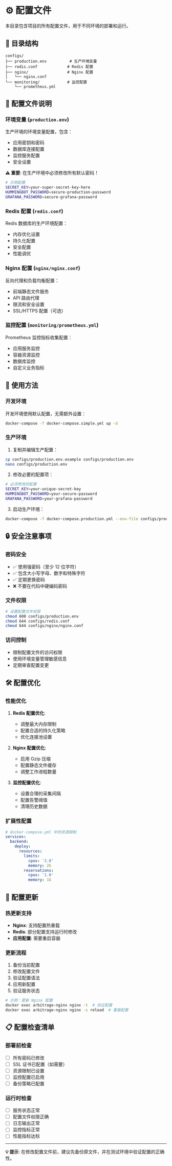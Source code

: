 # ⚙️ 配置文件

本目录包含项目的所有配置文件，用于不同环境的部署和运行。

## 📁 目录结构

```
configs/
├── production.env          # 生产环境变量
├── redis.conf             # Redis 配置
├── nginx/                 # Nginx 配置
│   └── nginx.conf
└── monitoring/            # 监控配置
    └── prometheus.yml
```

## 🔧 配置文件说明

### 环境变量 (`production.env`)
生产环境的环境变量配置，包含：
- 应用密钥和密码
- 数据库连接配置
- 监控服务配置
- 安全设置

**⚠️ 重要**: 在生产环境中必须修改所有默认密码！

```bash
# 示例配置
SECRET_KEY=your-super-secret-key-here
HUMMINGBOT_PASSWORD=secure-production-password
GRAFANA_PASSWORD=secure-grafana-password
```

### Redis 配置 (`redis.conf`)
Redis 数据库的生产环境配置：
- 内存优化设置
- 持久化配置
- 安全配置
- 性能调优

### Nginx 配置 (`nginx/nginx.conf`)
反向代理和负载均衡配置：
- 前端静态文件服务
- API 路由代理
- 限流和安全设置
- SSL/HTTPS 配置（可选）

### 监控配置 (`monitoring/prometheus.yml`)
Prometheus 监控指标收集配置：
- 应用服务监控
- 容器资源监控
- 数据库监控
- 自定义业务指标

## 🚀 使用方法

### 开发环境
开发环境使用默认配置，无需额外设置：
```bash
docker-compose -f docker-compose.simple.yml up -d
```

### 生产环境
1. 复制并编辑生产配置：
```bash
cp configs/production.env.example configs/production.env
nano configs/production.env
```

2. 修改必要的配置项：
```bash
# 必须修改的配置
SECRET_KEY=your-unique-secret-key
HUMMINGBOT_PASSWORD=your-secure-password
GRAFANA_PASSWORD=your-grafana-password
```

3. 启动生产环境：
```bash
docker-compose -f docker-compose.production.yml --env-file configs/production.env up -d
```

## 🔒 安全注意事项

### 密码安全
- ✅ 使用强密码（至少 12 位字符）
- ✅ 包含大小写字母、数字和特殊字符
- ✅ 定期更换密码
- ❌ 不要在代码中硬编码密码

### 文件权限
```bash
# 设置配置文件权限
chmod 600 configs/production.env
chmod 644 configs/redis.conf
chmod 644 configs/nginx/nginx.conf
```

### 访问控制
- 限制配置文件的访问权限
- 使用环境变量管理敏感信息
- 定期审查配置变更

## 🛠️ 配置优化

### 性能优化
1. **Redis 配置优化**:
   - 调整最大内存限制
   - 配置合适的持久化策略
   - 优化连接池设置

2. **Nginx 配置优化**:
   - 启用 Gzip 压缩
   - 配置静态文件缓存
   - 调整工作进程数量

3. **监控配置优化**:
   - 设置合理的采集间隔
   - 配置告警阈值
   - 清理历史数据

### 扩展性配置
```yaml
# docker-compose.yml 中的资源限制
services:
  backend:
    deploy:
      resources:
        limits:
          cpus: '2.0'
          memory: 2G
        reservations:
          cpus: '1.0'
          memory: 1G
```

## 🔄 配置更新

### 热更新支持
- **Nginx**: 支持配置热重载
- **Redis**: 部分配置支持运行时修改
- **应用配置**: 需要重启容器

### 更新流程
1. 备份当前配置
2. 修改配置文件
3. 验证配置语法
4. 应用新配置
5. 验证服务状态

```bash
# 示例：更新 Nginx 配置
docker exec arbitrage-nginx nginx -t  # 验证配置
docker exec arbitrage-nginx nginx -s reload  # 重载配置
```

## 📋 配置检查清单

### 部署前检查
- [ ] 所有密码已修改
- [ ] SSL 证书已配置（如需要）
- [ ] 资源限制已设置
- [ ] 监控配置已启用
- [ ] 备份策略已配置

### 运行时检查
- [ ] 服务状态正常
- [ ] 配置文件权限正确
- [ ] 日志输出正常
- [ ] 监控指标正常
- [ ] 性能指标达标

---

**💡 提示**: 在修改配置文件前，建议先备份原文件，并在测试环境中验证配置的正确性。
